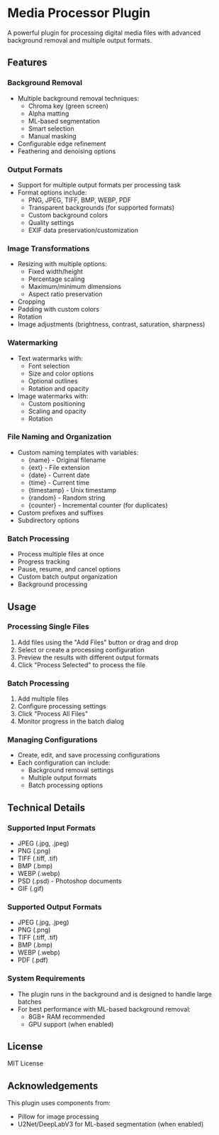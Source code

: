 # Media Processor Plugin

A powerful plugin for processing digital media files with advanced background removal and multiple output formats.

## Features

### Background Removal
- Multiple background removal techniques:
  - Chroma key (green screen)
  - Alpha matting
  - ML-based segmentation
  - Smart selection
  - Manual masking
- Configurable edge refinement
- Feathering and denoising options

### Output Formats
- Support for multiple output formats per processing task
- Format options include:
  - PNG, JPEG, TIFF, BMP, WEBP, PDF
  - Transparent backgrounds (for supported formats)
  - Custom background colors
  - Quality settings
  - EXIF data preservation/customization

### Image Transformations
- Resizing with multiple options:
  - Fixed width/height
  - Percentage scaling
  - Maximum/minimum dimensions
  - Aspect ratio preservation
- Cropping
- Padding with custom colors
- Rotation
- Image adjustments (brightness, contrast, saturation, sharpness)

### Watermarking
- Text watermarks with:
  - Font selection
  - Size and color options
  - Optional outlines
  - Rotation and opacity
- Image watermarks with:
  - Custom positioning
  - Scaling and opacity
  - Rotation

### File Naming and Organization
- Custom naming templates with variables:
  - {name} - Original filename
  - {ext} - File extension
  - {date} - Current date
  - {time} - Current time
  - {timestamp} - Unix timestamp
  - {random} - Random string
  - {counter} - Incremental counter (for duplicates)
- Custom prefixes and suffixes
- Subdirectory options

### Batch Processing
- Process multiple files at once
- Progress tracking
- Pause, resume, and cancel options
- Custom batch output organization
- Background processing

## Usage

### Processing Single Files
1. Add files using the "Add Files" button or drag and drop
2. Select or create a processing configuration
3. Preview the results with different output formats
4. Click "Process Selected" to process the file

### Batch Processing
1. Add multiple files
2. Configure processing settings
3. Click "Process All Files"
4. Monitor progress in the batch dialog

### Managing Configurations
- Create, edit, and save processing configurations
- Each configuration can include:
  - Background removal settings
  - Multiple output formats
  - Batch processing options

## Technical Details

### Supported Input Formats
- JPEG (.jpg, .jpeg)
- PNG (.png)
- TIFF (.tiff, .tif)
- BMP (.bmp)
- WEBP (.webp)
- PSD (.psd) - Photoshop documents
- GIF (.gif)

### Supported Output Formats
- JPEG (.jpg, .jpeg)
- PNG (.png)
- TIFF (.tiff, .tif)
- BMP (.bmp)
- WEBP (.webp)
- PDF (.pdf)

### System Requirements
- The plugin runs in the background and is designed to handle large batches
- For best performance with ML-based background removal:
  - 8GB+ RAM recommended
  - GPU support (when enabled)

## License

MIT License

## Acknowledgements

This plugin uses components from:
- Pillow for image processing
- U2Net/DeepLabV3 for ML-based segmentation (when enabled)